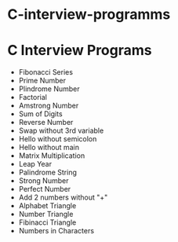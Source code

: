 # C-interview-programms
<h1>C Interview Programs</h1>
<ul>
  <li>Fibonacci Series</li>
  <li>Prime Number</li>
  <li>Plindrome Number</li>
  <li>Factorial</li>
  <li>Amstrong Number</li>
  <li>Sum of Digits</li>
  <li>Reverse Number</li>
  <li>Swap without 3rd variable</li>
  <li>Hello without semicolon</li>
  <li>Hello without main</li>
  <li>Matrix Multiplication</li>
  <li>Leap Year</li>
  <li>Palindrome String</li>
  <li>Strong Number</li>
  <li>Perfect Number</li>
  <li>Add 2 numbers without "+"</li>
  <li>Alphabet Triangle</li>
  <li>Number Triangle</li>
  <li>Fibinacci Triangle</li>
  <li>Numbers in Characters</li>
</ul>
